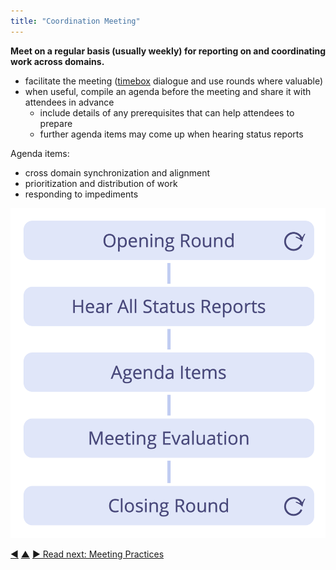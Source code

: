 ```yaml
---
title: "Coordination Meeting"
---
```



**Meet on a regular basis (usually weekly) for reporting on and coordinating work across domains.**

-   facilitate the meeting (<a href="#" class="tooltip" title="Timebox: A fixed period of time spent focused on a specific activity (which is not necessarily finished by the end of the timebox).">timebox</a> dialogue and use rounds where valuable)
-   when useful, compile an agenda before the meeting and share it with attendees in advance
    -   include details of any prerequisites that can help attendees to prepare
    -   further agenda items may come up when hearing status reports

Agenda items:

- cross domain synchronization and alignment
- prioritization and distribution of work
- responding to impediments

![Phases of a coordination meeting](img/meetings/coordination-meeting.png)


<div class="bottom-nav">
<a href="planning-and-review-meetings.html" title="Back to: Planning And Review Meetings">◀</a> <a href="meeting-formats.html" title="Up: Meeting Formats">▲</a> <a href="meeting-practices.html" title="Read next: Meeting Practices">▶ Read next: Meeting Practices</a>
</div>


<script type="text/javascript">
Mousetrap.bind('g n', function() {
    window.location.href = 'meeting-practices.html';
    return false;
});
</script>

